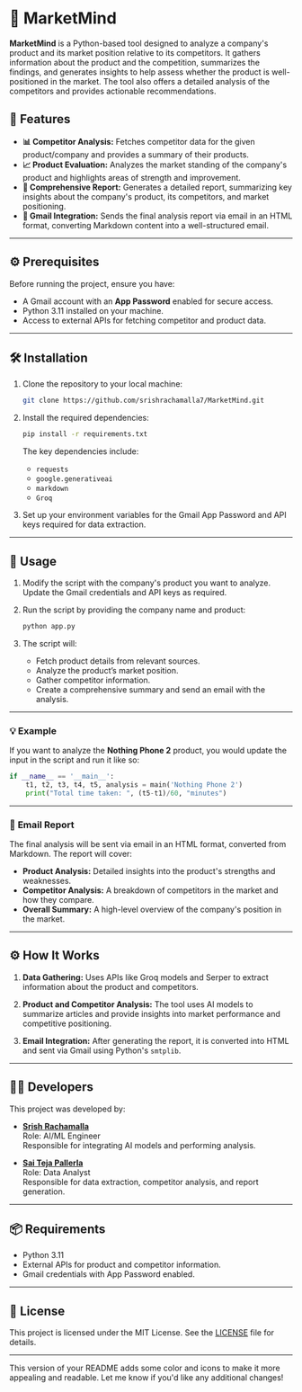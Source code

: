 # 🧠 **MarketMind**

**MarketMind** is a Python-based tool designed to analyze a company's product and its market position relative to its competitors. It gathers information about the product and the competition, summarizes the findings, and generates insights to help assess whether the product is well-positioned in the market. The tool also offers a detailed analysis of the competitors and provides actionable recommendations.

## 🚀 **Features**

- **📊 Competitor Analysis:** Fetches competitor data for the given product/company and provides a summary of their products.
- **📈 Product Evaluation:** Analyzes the market standing of the company's product and highlights areas of strength and improvement.
- **📝 Comprehensive Report:** Generates a detailed report, summarizing key insights about the company's product, its competitors, and market positioning.
- **📧 Gmail Integration:** Sends the final analysis report via email in an HTML format, converting Markdown content into a well-structured email.

---

## ⚙️ **Prerequisites**

Before running the project, ensure you have:

- A Gmail account with an **App Password** enabled for secure access.
- Python 3.11 installed on your machine.
- Access to external APIs for fetching competitor and product data.

---

## 🛠️ **Installation**

1. Clone the repository to your local machine:

   ```bash
   git clone https://github.com/srishrachamalla7/MarketMind.git
   ```

2. Install the required dependencies:

   ```bash
   pip install -r requirements.txt
   ```

   The key dependencies include:
   - `requests`
   - `google.generativeai`
   - `markdown`
   - `Groq`


3. Set up your environment variables for the Gmail App Password and API keys required for data extraction.

---

## 📂 **Usage**

1. Modify the script with the company's product you want to analyze. Update the Gmail credentials and API keys as required.
   
2. Run the script by providing the company name and product:

   ```bash
   python app.py
   ```

3. The script will:
   - Fetch product details from relevant sources.
   - Analyze the product’s market position.
   - Gather competitor information.
   - Create a comprehensive summary and send an email with the analysis.

---

### 💡 **Example**

If you want to analyze the **Nothing Phone 2** product, you would update the input in the script and run it like so:

```python
if __name__ == '__main__':
    t1, t2, t3, t4, t5, analysis = main('Nothing Phone 2')
    print("Total time taken: ", (t5-t1)/60, "minutes")
```

---

### 📧 **Email Report**

The final analysis will be sent via email in an HTML format, converted from Markdown. The report will cover:

- **Product Analysis:** Detailed insights into the product's strengths and weaknesses.
- **Competitor Analysis:** A breakdown of competitors in the market and how they compare.
- **Overall Summary:** A high-level overview of the company's position in the market.

---

## ⚙️ **How It Works**

1. **Data Gathering:** Uses APIs like Groq models and Serper to extract information about the product and competitors.
   
2. **Product and Competitor Analysis:** The tool uses AI models to summarize articles and provide insights into market performance and competitive positioning.

3. **Email Integration:** After generating the report, it is converted into HTML and sent via Gmail using Python's `smtplib`.

---

## 👨‍💻 **Developers**

This project was developed by:

- **[Srish Rachamalla](https://www.linkedin.com/in/srishrachamalla/)**  
  Role: AI/ML Engineer  
  Responsible for integrating AI models and performing analysis.  

- **[Sai Teja Pallerla](https://www.linkedin.com/in/saiteja-pallerla-668734225/)**  
  Role: Data Analyst  
  Responsible for data extraction, competitor analysis, and report generation.

---

## 📦 **Requirements**

- Python 3.11
- External APIs for product and competitor information.
- Gmail credentials with App Password enabled.

---

## 📜 **License**

This project is licensed under the MIT License. See the [LICENSE](LICENSE) file for details.

---

This version of your README adds some color and icons to make it more appealing and readable. Let me know if you'd like any additional changes!
